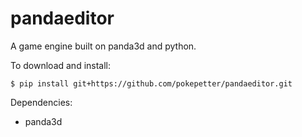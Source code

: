 # pandaeditor
A game engine built on panda3d and python.  

To download and install:

    $ pip install git+https://github.com/pokepetter/pandaeditor.git

Dependencies:
  * panda3d
